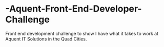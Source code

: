 # -Aquent-Front-End-Developer-Challenge
Front end development challenge to show I have what it takes to work at Aquent IT Solutions in the Quad Cities.
